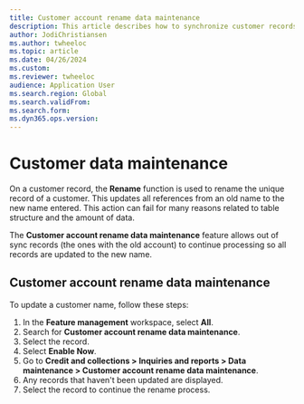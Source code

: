 ```yaml
---
title: Customer account rename data maintenance
description: This article describes how to synchronize customer records that didn't finish during the rename process.
author: JodiChristiansen
ms.author: twheeloc
ms.topic: article
ms.date: 04/26/2024
ms.custom: 
ms.reviewer: twheeloc 
audience: Application User
ms.search.region: Global
ms.search.validFrom:
ms.search.form: 
ms.dyn365.ops.version: 
---
```


# Customer data maintenance

On a customer record, the **Rename** function is used to rename the unique record of a customer. This updates all references from an old name to the new name entered. This action can fail for many reasons related to table structure and the amount of data. 

The **Customer account rename data maintenance** feature allows out of sync records (the ones with the old account) to continue processing so all records are updated to the new name. 

## Customer account rename data maintenance

To update a customer name, follow these steps:
1. In the **Feature management** workspace, select **All**.
2. Search for **Customer account rename data maintenance**.
3. Select the record.
4. Select **Enable Now**.
5. Go to **Credit and collections > Inquiries and reports > Data maintenance > Customer account rename data maintenance**.
6. Any records that haven't been updated are displayed.
7. Select the record to continue the rename process. 
